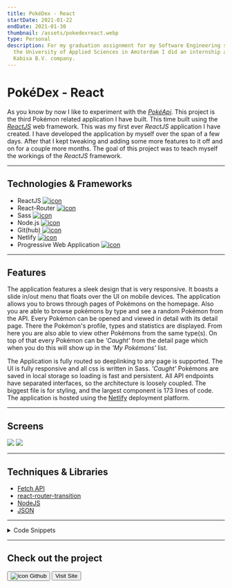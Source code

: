 ```yaml
---
title: PokéDex - React
startDate: 2021-01-22
endDate: 2021-01-30
thumbnail: /assets/pokedexreact.webp
type: Personal
description: For my graduation assignment for my Software Engineering study at
  the University of Applied Sciences in Amsterdam I did an internship at the
  Kabisa B.V. company.
---
```

# PokéDex - React

As you know by now I like to experiment with the *[PokéApi](https://pokeapi.co/)*. This project is the third Pokémon related application I have built.
This time built using the *[ReactJS](https://reactjs.org/)* web framework. This was my first ever *ReactJS* application I have created.
I have developed the application by myself over the span of a few days. After that I kept tweaking and adding some more features to it off and on for a couple more months.
The goal of this project was to teach myself the workings of the *ReactJS* framework.

- - -

## Technologies & Frameworks

* ReactJS [![icon](/assets/react.png)](https://reactjs.org/)
* React-Router [![icon](/assets/react-router.png)](https://reactrouter.com/)
* Sass [![icon](/assets/sass.png)](https://sass-lang.com/)
* Node.js [![icon](/assets/nodejs.png)](https://www.nodejs.org/)
* Git(hub) [![icon](/assets/github.png)](https://www.github.com/)
* Netlify [![icon](/assets/netlify.png)](https://netlify.com/)
* Progressive Web Application [![icon](/assets/pwa.png)](https://web.dev/progressive-web-apps/)

- - -

## Features

The application features a sleek design that is very responsive. It boasts a slide in/out menu that floats over the UI on mobile devices.
The application allows you to brows through pages of Pokémons on the homepage. Also you are able to browse pokémons by type and see a random Pokémon from the API.
Every Pokémon can be opened and viewed in detail with its detail page. There the Pokémon's profile, types and statistics are displayed.
From here you are also able to view other Pokémons from the same type(s).
On top of that every Pokémon can be *'Caught'* from the detail page which when you do this will show up in the *'My Pokémons'* list.

The Application is fully routed so deeplinking to any page is supported. The UI is fully responsive and all css is written in Sass.
*'Caught'* Pokémons are saved in local storage so loading is fast and persistent. All API endpoints have separated interfaces, so the architecture is loosely coupled.
The biggest file is for styling, and the largest component is 173 lines of code. The application is hosted using the [Netlify](https://netlify.com/) deployment platform.

- - -

## Screens

<div class="images-grid">
<img src="/assets/pokedexreact_1.webp" />
<img src="/assets/pokedexreact_2.webp" />
</div>

- - -

## Techniques & Libraries

* [Fetch API](https://developer.mozilla.org/en-US/docs/Web/API/Fetch_API)
* [react-router-transition](https://github.com/maisano/react-router-transition)
* [NodeJS](https://nodejs.org/)
* [JSON](https://json.org/)

- - -

<details>
<summary>Code Snippets</summary>
<div>
The following are some code snippets of pieces of code I'm proud of from this project. The snippets demonstrate clean, concise and powerful code.

**Retrieving Pokémon types**\
Retrieving remote Pokémon types from the *PokéApi* using the PokémonService interface and assigning it to the current state.

```javascript
  loadTypes = () => {
      Loader.showLoader();
      PokémonService.getTypes().then(json => {
      this.setState({jsonData: json});
      Loader.hideLoader();
    });
  }
```

**Catch Service**\
Create, read and destroy interface for the LocalStorage API with support for Json Objects. (Used for the *'Caught'* Pokémon functionality)

```javascript
const CatchService = {
    add(pokémon)  { // Add to the array and save in local storage
        let pokémons = this.getAll() || []; // Retrieve all
        pokémons.unshift(pokémon); // Add pokémon to beginning of array
        localStorage.setItem('pokémons', JSON.stringify(pokémons)); // Save in local storage
    },

    remove(pokémonName)  { // Remove from the array and save in local storage
        let pokémons = this.getAll() || []; // Retrieve all
        pokémons.forEach(function (pokémon, index) { // Iterate though all
            if (pokémon.name === pokémonName) { pokémons.splice(index, 1); } // Compare names, if match remove it
        });
        localStorage.setItem('pokémons', JSON.stringify(pokémons)); // Save in local storage
    },

    get(pokémonName) { // Get array and find specific pokémon based on name
        let pokémons = this.getAll() || []; // Retrieve all
        pokémons.forEach(function (pokémon) { // Iterate though all
            if (pokémon.name === pokémonName) { return pokémon; } // Compare name, if match return it
        });
    },

    getAll() { // Get the entire array of pokémon and parse it
        return JSON.parse(localStorage.getItem('pokémons')); // Retrieve all
    }
}
```

</div>
</details>

- - -

## Check out the project

[<button>![icon](/assets/github.png) Github</button>](https://github.com/alianza/pokedex_react)
[<button>Visit Site</button>](https://pokedexreact.jwvbremen.nl/)
